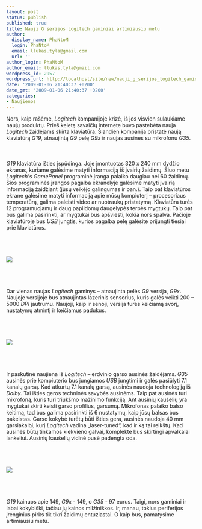 ```yaml
---
layout: post
status: publish
published: true
title: Nauji G serijos Logitech gaminiai artimiausiu metu
author:
  display_name: PhaNtoM
  login: PhaNtoM
  email: llukas.tyla@gmail.com
  url: ''
author_login: PhaNtoM
author_email: llukas.tyla@gmail.com
wordpress_id: 2957
wordpress_url: http://localhost/site/new/nauji_g_serijos_logitech_gaminiai_artimiausiu_metu/
date: '2009-01-06 21:40:37 +0200'
date_gmt: '2009-01-06 21:40:37 +0200'
categories:
- Naujienos
---
```

<p>Nors, kaip rašėme, <i>Logitech</i> kompanijoje krizė, iš jos visvien sulaukiame naujų produktų. Prieš keletą savaičių internete buvo pastebėta nauja <i>Logitech</i> žaidėjams skirta klaviatūra. Šiandien kompanija pristatė naują klaviatūrą <i>G19</i>, atnaujintą <i>G9</i> pelę <i>G9x</i> ir naujas ausines su mikrofonu <i>G35</i>.<br />
<br><br />
<br><i>G19</i> klaviatūra išties įspūdinga. Joje įmontuotas 320 x 240 mm dydžio ekranas, kuriame galėsime matyti informaciją iš įvairių žaidimų. Šiuo metu <i>Logitech's GamePanel</i> programinė įranga palaiko daugiau nei 60 žaidimų. Šios programinės įrangos pagalba ekranėlyje galėsime matyti įvairią informaciją žaidžiant (jūsų veikėjo galingumas ir pan.). Taip pat klaviatūros ekrane galėsime matyti informaciją apie mūsų kompiuterį – procesoriaus temperatūrą, galima paleisti video ar nuotraukų pristatymą. Klaviatūra turės 12 programuojamų ir daug papildomų daugelypės terpės mygtukų. Taip pat bus galima pasirinkti, ar mygtukai bus apšviesti, kokia nors spalva. Pačioje klaviatūroje bus <i>USB</i> jungtis, kurios pagalba pelę galėsite prijungti tiesiai prie klaviatūros.<br />
<br><br />
<br><br><img src="http://www.technews.lt/upl/Failai/g19.jpg"><br><br />
<br><br />
<br>Dar vienas naujas <i>Logitech</i> gaminys – atnaujinta pelės <i>G9</i> versija, <i>G9x</i>. Naujoje versijoje bus atnaujintas lazerinis sensorius, kuris galės veikti 200 – 5000 <i>DPI</i> jautrumu. Naujoji, kaip ir senoji, versija turės keičiamą svorį, nustatymų atmintį ir keičiamus padukus.<br />
<br><br />
<br><br><img src="http://www.technews.lt/upl/Failai/g9x.jpg"><br><br />
<br><br />
<br>Ir paskutinė naujiena iš <i>Logitech</i> – erdvinio garso ausinės žaidėjams. <i>G35</i> ausinės prie kompiuterio bus jungiamos <i>USB</i> jungtimi ir galės pasiūlyti 7.1 kanalų garsą. Kad atkurtų 7.1 kanalų garsą, ausinės naudoja technologiją iš <i>Dolby</i>. Tai išties geros techninės savybės ausinėms. Taip pat ausinės turi mikrofoną, kuris turi triukšmo mažinimo funkciją. Ant ausinių kaušelių yra mygtukai skirti keisti garso profilius, garsumą. Mikrofonas palaiko balso keitimą, tad bus galima pasirinkti iš 6 nustatymų, kaip jūsų balsas bus pakeistas. Garso kokybė turėtų būti išties gera, ausinės naudoja 40 mm garsiakalbį, kurį <i>Logitech</i> vadina „laser-tuned“, kad ir ką tai reikštų. Kad ausinės būtų tinkamos kiekvieno galvai, komplekte bus skirtingi apvalkalai lankeliui. Ausinių kaušelių vidinė pusė padengta oda.<br />
<br><br />
<br><br><img src="http://www.technews.lt/upl/Failai/g35.jpg"><br><br />
<br><br />
<br><i>G19</i> kainuos apie 149, <i>G9x</i> - 149, o <i>G35</i> - 97 eurus. Taigi, nors gaminiai ir labai kokybiški, tačiau jų kainos milžiniškos. Ir, manau, tokius periferijos įrenginius pirks tik tikri žaidimų entuziastai. O kaip bus, pamatysime artimiausiu metu.<br />
<br><br />
<br><br />
<br></p>
